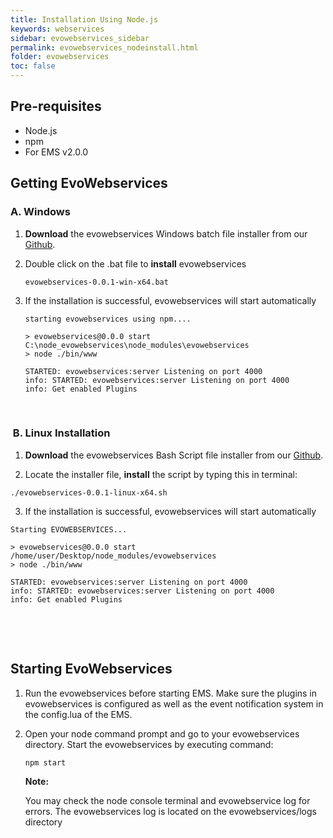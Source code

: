 ```yaml
---
title: Installation Using Node.js
keywords: webservices
sidebar: evowebservices_sidebar
permalink: evowebservices_nodeinstall.html
folder: evowebservices
toc: false
---
```


## Pre-requisites

- Node.js
- npm
- For EMS v2.0.0




## Getting EvoWebservices

### A. Windows

1. **Download** the evowebservices Windows batch file installer from our [Github](https://github.com/EvoStream/evowebservices-archives/tree/master/installers).

2. Double click on the .bat file to **install** evowebservices

   ```
   evowebservices-0.0.1-win-x64.bat
   ```

3. If the installation is successful, evowebservices will start automatically

   ```
   starting evowebservices using npm....
      
   > evowebservices@0.0.0 start C:\node_evowebservices\node_modules\evowebservices
   > node ./bin/www
      
   STARTED: evowebservices:server Listening on port 4000
   info: STARTED: evowebservices:server Listening on port 4000
   info: Get enabled Plugins
   ```

   ​

###  B. Linux Installation

1.  **Download** the evowebservices Bash Script file installer from our [Github](https://github.com/EvoStream/evowebservices-archives/tree/master/installers).

2.  Locate the installer file, **install** the script by typing this in terminal:

   ```
   ./evowebservices-0.0.1-linux-x64.sh
   ```

3.  If the installation is successful, evowebservices will start automatically

   ```
   Starting EVOWEBSERVICES...
      
   > evowebservices@0.0.0 start /home/user/Desktop/node_modules/evowebservices
   > node ./bin/www
      
   STARTED: evowebservices:server Listening on port 4000 
   info: STARTED: evowebservices:server Listening on port 4000 
   info: Get enabled Plugins
   ```

   ​

   ​

## Starting EvoWebservices

1. Run the evowebservices before starting EMS. Make sure the plugins in evowebservices is configured as well as the event notification system in the config.lua of the EMS.

2. Open your node command prompt and go to your evowebservices directory. Start the evowebservices by executing command:

   ```
   npm start
   ```

   **Note:** 

   You may check the node console terminal and evowebservice log for errors. The evowebservices log is located on the evowebservices/logs directory